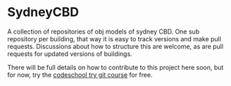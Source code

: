 SydneyCBD
=========

A collection of repositories of obj models of sydney CBD. One sub repository per building, that way it is easy to track versions and make pull requests. Discussions about how to structure this are welcome, as are pull requests for updated versions of buildings.

There will be full details on how to contribute to this project here soon, but for now, try the [codeschool try git course](http://try.github.io/ "learn how to interact with github") for free.

